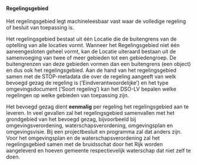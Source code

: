 #### Regelingsgebied

Het regelingsgebied legt machineleesbaar vast waar de volledige regeling of besluit
van toepassing is. 

Het regelingsgebied bestaat uit één Locatie die de buitengrens van de optelling van alle locaties vormt. 
Wanneer het Regelingsgebied niet één aaneengesloten geheel vormt, kan de Locatie uiteraard bestaan uit de 
samenvoeging van twee of meer gebieden tot een gebiedengroep. De buitengrenzen van deze gebieden vormen 
dan een buitengrens (een object) en dus ook het regelingsgebied.
Aan de hand van het regelingsgebied samen met de STOP-metadata die over de regeling aangeeft van welk 
bevoegd gezag de regeling is (‘Eindverantwoordelijke’) en het type omgevingsdocument (‘Soort regeling’) 
kan het DSO-LV bepalen welke regelingen op welke gebieden van toepassing zijn.

Het bevoegd gezag dient **eenmalig** per regeling het regelingsgebied aan te leveren. In veel
gevallen zal het regelingsgebied samenvallen met het grondgebied van het bevoegd gezag,
bijvoorbeeld bij omgevingsverordening, waterschapsverordening, omgevingsplan en
omgevingsvisie. Bij een projectbesluit en programma zal dat anders zijn. 
Voor het omgevingsplan en de waterschapsverordening zal het regelingsgebied samen met de
bruidsschat door het Rijk worden aangeleverd en hoeven gemeente respectievelijk
waterschap dat niet zelf te doen.
